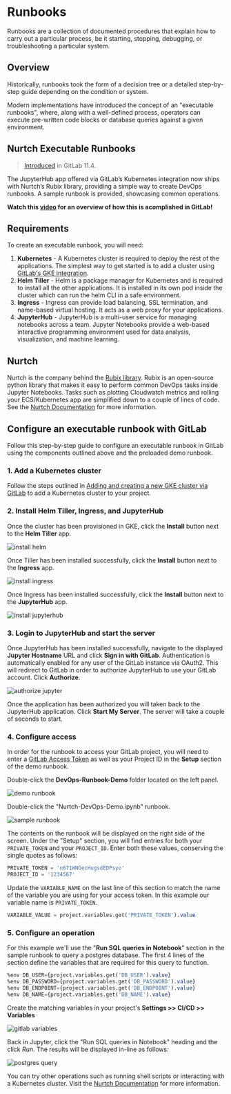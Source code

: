 # Runbooks

Runbooks are a collection of documented procedures that explain how to 
carry out a particular process, be it starting, stopping, debugging, 
or troubleshooting a particular system.

## Overview

Historically, runbooks took the form of a decision tree or a detailed 
step-by-step guide depending on the condition or system. 

Modern implementations have introduced the concept of an "executable 
runbooks", where, along with a well-defined process, operators can execute 
pre-written code blocks or database queries against a given environment.

## Nurtch Executable Runbooks

> [Introduced](https://gitlab.com/gitlab-org/gitlab-ce/issues/45912) in GitLab 11.4.

The JupyterHub app offered via GitLab’s Kubernetes integration now ships 
with Nurtch’s Rubix library, providing a simple way to create DevOps 
runbooks. A sample runbook is provided, showcasing common operations.

**<i class="fa fa-youtube-play youtube" aria-hidden="true"></i>
Watch this [video](https://www.youtube.com/watch?v=Q_OqHIIUPjE)
for an overview of how this is acomplished in GitLab!**

## Requirements

To create an executable runbook, you will need:

1. **Kubernetes** - A Kubernetes cluster is required to deploy the rest of the applications. 
    The simplest way to get started is to add a cluster using [GitLab's GKE integration](https://docs.gitlab.com/ee/user/project/clusters/#adding-and-creating-a-new-gke-cluster-via-gitlab).
1. **Helm Tiller** - Helm is a package manager for Kubernetes and is required to install 
    all the other applications. It is installed in its own pod inside the cluster which 
    can run the helm CLI in a safe environment.
1. **Ingress** - Ingress can provide load balancing, SSL termination, and name-based 
    virtual hosting. It acts as a web proxy for your applications.
1. **JupyterHub** - JupyterHub is a multi-user service for managing notebooks across 
    a team. Jupyter Notebooks provide a web-based interactive programming environment 
    used for data analysis, visualization, and machine learning.

## Nurtch

Nurtch is the company behind the [Rubix library](https://github.com/Nurtch/rubix). Rubix is 
an open-source python library that makes it easy to perform common DevOps tasks inside Jupyter Notebooks. 
Tasks such as plotting Cloudwatch metrics and rolling your ECS/Kubernetes app are simplified 
down to a couple of lines of code. See the [Nurtch Documentation](http://docs.nurtch.com/en/latest) 
for more information.

## Configure an executable runbook with GitLab

Follow this step-by-step guide to configure an executable runbook in GitLab using 
the components outlined above and the preloaded demo runbook.

### 1. Add a Kubernetes cluster

Follow the steps outlined in [Adding and creating a new GKE cluster via GitLab](https://docs.gitlab.com/ee/user/project/clusters/#adding-and-creating-a-new-gke-cluster-via-gitlab) 
to add a Kubernetes cluster to your project.

### 2. Install Helm Tiller, Ingress, and JupyterHub

Once the cluster has been provisioned in GKE, click the **Install** button next to the **Helm Tiller** app.

![install helm](img/helm-install.png)

Once Tiller has been installed successfully, click the **Install** button next to the **Ingress** app.

![install ingress](img/ingress-install.png)

Once Ingress has been installed successfully, click the **Install** button next to the **JupyterHub** app.

![install jupyterhub](img/jupyterhub-install.png)

### 3. Login to JupyterHub and start the server

Once JupyterHub has been installed successfully, navigate to the displayed **Jupyter Hostname** URL and click 
**Sign in with GitLab**. Authentication is automatically enabled for any user of the GitLab instance via OAuth2. This 
will redirect to GitLab in order to authorize JupyterHub to use your GitLab account. Click **Authorize**.

![authorize jupyter](img/authorize-jupyter.png)

Once the application has been authorized you will taken back to the JupyterHub application. Click **Start My Server**. 
The server will take a couple of seconds to start.

### 4. Configure access

In order for the runbook to access your GitLab project, you will need to enter a
[GitLab Access Token](https://docs.gitlab.com/ee/user/profile/personal_access_tokens.html)
as well as your Project ID in the **Setup** section of the demo runbook.

Double-click the **DevOps-Runbook-Demo** folder located on the left panel.

![demo runbook](img/demo-runbook.png)

Double-click the "Nurtch-DevOps-Demo.ipynb" runbook.

![sample runbook](img/sample-runbook.png)

The contents on the runbook will be displayed on the right side of the screen. Under the "Setup" section, you will find 
entries for both your `PRIVATE_TOKEN` and your `PROJECT_ID`. Enter both these values, conserving the single quotes as follows:

```sql
PRIVATE_TOKEN = 'n671WNGecHugsdEDPsyo'
PROJECT_ID = '1234567'
```

Update the `VARIABLE_NAME` on the last line of this section to match the name of the variable you are using for your 
access token. In this example our variable name is `PRIVATE_TOKEN`.

```sql
VARIABLE_VALUE = project.variables.get('PRIVATE_TOKEN').value
```

### 5. Configure an operation

For this example we'll use the "**Run SQL queries in Notebook**" section in the sample runbook to query 
a postgres database. The first 4 lines of the section define the variables that are required for this query to function. 

```sql
%env DB_USER={project.variables.get('DB_USER').value}
%env DB_PASSWORD={project.variables.get('DB_PASSWORD').value}
%env DB_ENDPOINT={project.variables.get('DB_ENDPOINT').value}
%env DB_NAME={project.variables.get('DB_NAME').value}
```

Create the matching variables in your project's **Settings >> CI/CD >> Variables**

![gitlab variables](img/gitlab-variables.png)

Back in Jupyter, click the "Run SQL queries in Notebook" heading and the click *Run*. The results will be 
displayed in-line as follows:

![postgres query](img/postgres-query.png)

You can try other operations such as running shell scripts or interacting with a Kubernetes cluster. Visit the 
[Nurtch Documentation](http://docs.nurtch.com/) for more information.